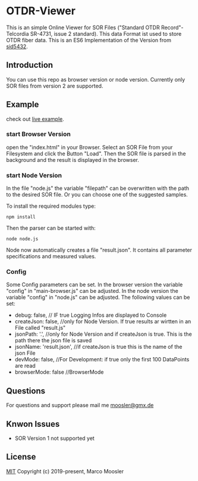 # OTDR-Viewer
This is an simple Online Viewer for SOR Files ("Standard OTDR Record"- Telcordia SR-4731, issue 2 standard). This data Format ist used to store OTDR fiber data.
This is an ES6 Implementation of the Version from [sid5432](https://github.com/sid5432/jsOTDR).

## Introduction
You can use this repo as browser version or node version.
Currently only SOR files from version 2 are supported.

## Example
check out [live example](https://marmoo.de/coding/otdr/).

### start Browser Version
open the "index.html" in your Browser.
Select an SOR File from your Filesystem and click the Button "Load".
Then the SOR file is parsed in the background and the result is displayed in the browser.

### start Node Version
In the file "node.js" the variable "filepath" can be overwritten with the path to the desired SOR file.
Or you can choose one of the suggested samples.

To install the required modules type:
```console
npm install
```
Then the parser can be started with:
```console
node node.js
```
Node now automatically creates a file "result.json". It contains all parameter specifications and measured values.

### Config
Some Config parameters can be set.
In the browser version the variable "config" in "main-browser.js" can be adjusted.
In the node version the variable "config" in "node.js" can be adjusted.
The following values can be set:
* debug: false,             // IF true Logging Infos are displayed to Console
* createJson: false,        //only for Node Version. If true results ar wirtten in an File called "result.js"
* jsonPath: '.',            //only for Node Version and if createJson is true. This is the path there the json file is saved
* jsonName: 'result.json',  //if createJson is true this is the name of the json File
* devMode: false,           //For Development: if true only the first 100 DataPoints are read
* browserMode: false        //BrowserMode

## Questions
For questions and support please mail me <moosler@gmx.de>

## Knwon Issues
* SOR Version 1 not supported yet

## License
[MIT](http://opensource.org/licenses/MIT)
Copyright (c) 2019-present, Marco Moosler
